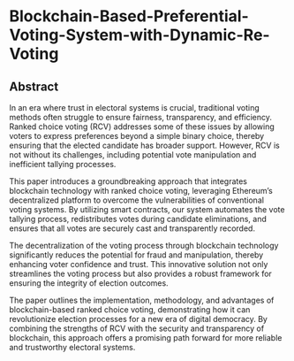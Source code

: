 # Blockchain-Based-Preferential-Voting-System-with-Dynamic-Re-Voting

## Abstract
In an era where trust in electoral systems is crucial, traditional voting methods often struggle to ensure fairness, transparency, and efficiency. Ranked choice voting (RCV) addresses some of these issues by allowing voters to express preferences beyond a simple binary choice, thereby ensuring that the elected candidate has broader support. However, RCV is not without its challenges, including potential vote manipulation and inefficient tallying processes.

This paper introduces a groundbreaking approach that integrates blockchain technology with ranked choice voting, leveraging Ethereum’s decentralized platform to overcome the vulnerabilities of conventional voting systems. By utilizing smart contracts, our system automates the vote tallying process, redistributes votes during candidate eliminations, and ensures that all votes are securely cast and transparently recorded.

The decentralization of the voting process through blockchain technology significantly reduces the potential for fraud and manipulation, thereby enhancing voter confidence and trust. This innovative solution not only streamlines the voting process but also provides a robust framework for ensuring the integrity of election outcomes.

The paper outlines the implementation, methodology, and advantages of blockchain-based ranked choice voting, demonstrating how it can revolutionize election processes for a new era of digital democracy. By combining the strengths of RCV with the security and transparency of blockchain, this approach offers a promising path forward for more reliable and trustworthy electoral systems.
